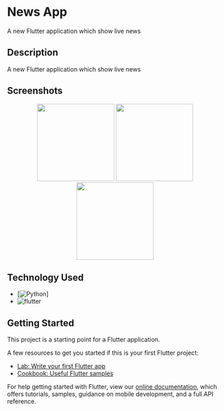 # News App

A new Flutter application which show live news

## Description

A new Flutter application which show live news

## Screenshots
<p align="middle">
  <img src ="https://github.com/akashlilhare/news_app/blob/master/screenshot/g1.gif" width="180" height="180">
  <img src ="https://github.com/akashlilhare/news_app/blob/master/screenshot/s1.gif" width="180" height="180">
  <img src ="https://github.com/akashlilhare/news_app/blob/master/screenshot/s2.gif" width="180" height="180">
</p>
 
 
## Technology Used
* [![Python](https://img.shields.io/badge/-Python-000?&logo=python&labelColor=5c5c5c&color=1182c3&logoColor=white&label=%20)]
* ![flutter](https://img.shields.io/badge/flutter-98%25-yellowgreen)



## Getting Started

This project is a starting point for a Flutter application.

A few resources to get you started if this is your first Flutter project:

- [Lab: Write your first Flutter app](https://flutter.dev/docs/get-started/codelab)
- [Cookbook: Useful Flutter samples](https://flutter.dev/docs/cookbook)

For help getting started with Flutter, view our
[online documentation](https://flutter.dev/docs), which offers tutorials,
samples, guidance on mobile development, and a full API reference.
